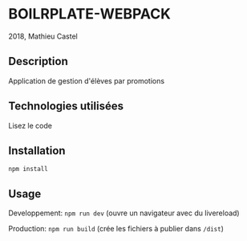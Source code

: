 # BOILRPLATE-WEBPACK

2018, Mathieu Castel

## Description

Application de gestion d'élèves par promotions

## Technologies utilisées

Lisez le code 

## Installation

`npm install`

## Usage

Developpement: `npm run dev` (ouvre un navigateur avec du livereload)

Production: `npm run build` (crée les fichiers à publier dans `/dist`)
